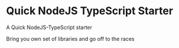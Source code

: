 # Quick NodeJS TypeScript Starter

A Quick NodeJS-TypeScript starter

Bring you own set of libraries and go off to the races
